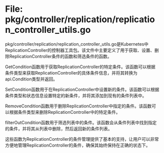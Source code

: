 # File: pkg/controller/replication/replication_controller_utils.go

pkg/controller/replication/replication_controller_utils.go是Kubernetes中ReplicationController的控制器工具包。该文件中主要定义了用于获取、设置、删除ReplicationController条件的函数和筛选条件的函数。

GetCondition函数用于获取ReplicationController的特定条件。该函数可以根据条件类型来获取ReplicationController的具体条件信息，并将其转换为api.Condition类型并返回。 

SetCondition函数用于在ReplicationController中设置新的条件。该函数可以根据条件类型和状态信息设置特定的新条件，并将其添加到现有的条件列表中。

RemoveCondition函数用于删除ReplicationController中指定的条件。该函数可以根据条件类型来删除ReplicationController中的特定条件。

filterOutCondition函数用于筛选列表中的条件。该函数会从条件列表中找到指定的条件，并将其从列表中删除，然后返回新的条件列表。

这些函数为ReplicationController的条件管理提供了基本的支持，让用户可以非常方便地管理ReplicationController的条件，确保其始终保持在正确的状态下。

